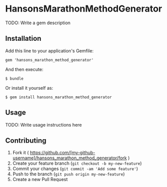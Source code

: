 # HansonsMarathonMethodGenerator

TODO: Write a gem description

## Installation

Add this line to your application's Gemfile:

    gem 'hansons_marathon_method_generator'

And then execute:

    $ bundle

Or install it yourself as:

    $ gem install hansons_marathon_method_generator

## Usage

TODO: Write usage instructions here

## Contributing

1. Fork it ( https://github.com/[my-github-username]/hansons_marathon_method_generator/fork )
2. Create your feature branch (`git checkout -b my-new-feature`)
3. Commit your changes (`git commit -am 'Add some feature'`)
4. Push to the branch (`git push origin my-new-feature`)
5. Create a new Pull Request

